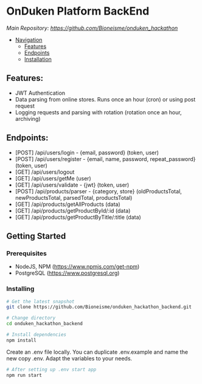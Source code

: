 # OnDuken Platform BackEnd

*Main Repository: https://github.com/Bioneisme/onduken_hackathon*

- [Navigation](#navigation)
    - [Features](#features)
    - [Endpoints](#endpoints)
    - [Installation](#prerequisites)

## Features:
* JWT Authentication
* Data parsing from online stores. Runs once an hour (cron) or using post request
* Logging requests and parsing with rotation (rotation once an hour, archiving)

## Endpoints:
* [POST] /api/users/login - {email, password} (token, user)
* [POST] /api/users/register - {email, name, password, repeat_password} (token, user)
* [GET] /api/users/logout
* [GET] /api/users/getMe (user)
* [GET] /api/users/validate - {jwt} (token, user)
* [POST] /api/products/parser - {category, store} (oldProductsTotal, newProductsTotal, parsedTotal, productsTotal)
* [GET] /api/products/getAllProducts (data)
* [GET] /api/products/getProductById/:id (data)
* [GET] /api/products/getProductByTitle/:title (data)


## Getting Started
### Prerequisites
* NodeJS, NPM (https://www.npmjs.com/get-npm)
* PostgreSQL (https://www.postgresql.org)

### Installing
```bash
# Get the latest snapshot
git clone https://github.com/Bioneisme/onduken_hackathon_backend.git
```
``` bash
# Change directory
cd onduken_hackathon_backend
```
``` bash
# Install dependencies
npm install
```
Create an .env file locally. You can duplicate .env.example and name the new copy .env. Adapt the variables to your needs.
``` bash
# After setting up .env start app
npm run start
```
